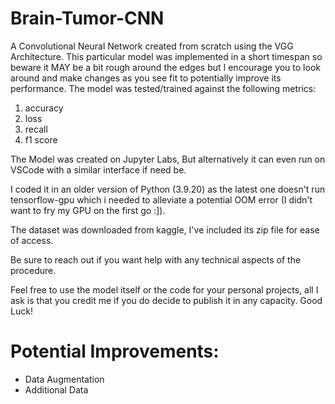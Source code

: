 # Brain-Tumor-CNN
A Convolutional Neural Network created from scratch using the VGG Architecture.
This particular model was implemented in a short timespan so beware it MAY be a bit rough around the edges but I encourage you to look around and make changes as you see fit to potentially improve its performance.
The model was tested/trained against the following metrics:
1. accuracy
2. loss
3. recall
4. f1 score

The Model was created on Jupyter Labs, But alternatively it can even run on VSCode with a similar interface if need be.

I coded it in an older version of Python (3.9.20) as the latest one doesn't run tensorflow-gpu which i needed to alleviate a potential OOM error (I didn't want to fry my GPU on the first go :]).

The dataset was downloaded from kaggle, I've included its zip file for ease of access.

Be sure to reach out if you want help with any technical aspects of the procedure. 

Feel free to use the model itself or the code for your personal projects, all I ask is that you credit me if you do decide to publish it in any capacity.
Good Luck!
# Potential Improvements:
- Data Augmentation
- Additional Data
